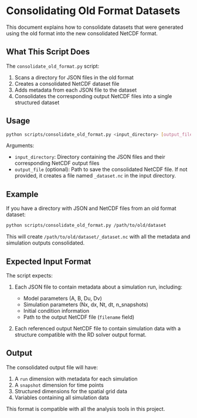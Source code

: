 # Consolidating Old Format Datasets

This document explains how to consolidate datasets that were generated using the old format into the new consolidated NetCDF format.

## What This Script Does

The `consolidate_old_format.py` script:

1. Scans a directory for JSON files in the old format
2. Creates a consolidated NetCDF dataset file
3. Adds metadata from each JSON file to the dataset
4. Consolidates the corresponding output NetCDF files into a single structured dataset

## Usage

```bash
python scripts/consolidate_old_format.py <input_directory> [output_file]
```

Arguments:
- `input_directory`: Directory containing the JSON files and their corresponding NetCDF output files
- `output_file` (optional): Path to save the consolidated NetCDF file. If not provided, it creates a file named `_dataset.nc` in the input directory.

## Example

If you have a directory with JSON and NetCDF files from an old format dataset:

```bash
python scripts/consolidate_old_format.py /path/to/old/dataset
```

This will create `/path/to/old/dataset/_dataset.nc` with all the metadata and simulation outputs consolidated.

## Expected Input Format

The script expects:

1. Each JSON file to contain metadata about a simulation run, including:
   - Model parameters (A, B, Du, Dv)
   - Simulation parameters (Nx, dx, Nt, dt, n_snapshots)
   - Initial condition information
   - Path to the output NetCDF file (`filename` field)

2. Each referenced output NetCDF file to contain simulation data with a structure compatible with the RD solver output format.

## Output

The consolidated output file will have:

1. A `run` dimension with metadata for each simulation
2. A `snapshot` dimension for time points
3. Structured dimensions for the spatial grid data
4. Variables containing all simulation data

This format is compatible with all the analysis tools in this project.